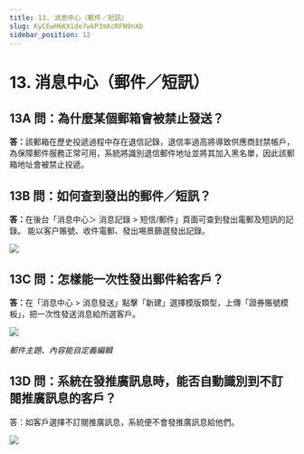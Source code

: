 ```yaml
---
title: 13. 消息中心（郵件／短訊）
slug: KyCEwH6KXide7wkP3mXcRFN9nXb
sidebar_position: 12
---
```



# 13. 消息中心（郵件／短訊）

## 13A 問：為什麼某個郵箱會被禁止發送？

<b>答</b><b>：</b>該郵箱在歷史投遞過程中存在退信記錄，退信率過高將導致供應商封禁帳戶，為保障郵件服務正常可用，系統將識別退信郵件地址並將其加入黑名單，因此該郵箱地址會被禁止投遞。

## 13B 問：如何查到發出的郵件／短訊？

<b>答</b><b>：</b>在後台「消息中心＞ 消息記錄 &gt; 短信/郵件」頁面可查到發出電郵及短訊的記錄。
能以客户賬號、收件電郵、發出埸景篩選發出記錄。

<img src="/assets/HpBsbwRXwopiDQxLSm9cTeAVn3f.png" src-width="2512" src-height="1350" align="center"/>

## 13C 問：怎樣能一次性發出郵件給客戶？

<b>答：</b>在「消息中心 &gt; 消息發送」點擊「新建」選擇模版類型，上傳「證券賬號模板」，把一次性發送消息給所選客戶。

<img src="/assets/G8UGbbRCtotnSTxIsFdcO9Nnndd.png" src-width="2506" src-height="1280" align="center"/>

<em>郵件主題、內容能自定義編輯</em>

## 13D 問：系統在發推廣訊息時，能否自動識別到不訂閱推廣訊息的客戶？

答：如客戶選擇不訂閱推廣訊息，系統便不會發推廣訊息給他們。

<img src="/assets/LF1ObaAwboShXXxobn5cWrwln3f.png" src-width="2296" src-height="1134" align="center"/>

